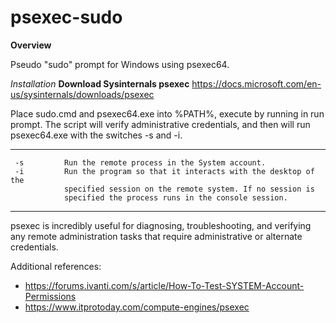 # psexec-sudo
**Overview**

Pseudo "sudo" prompt for Windows using psexec64.

*Installation*
**Download Sysinternals psexec**
https://docs.microsoft.com/en-us/sysinternals/downloads/psexec

Place sudo.cmd and psexec64.exe into %PATH%, execute by running in run prompt. The script will verify administrative credentials, and then will run psexec64.exe with the switches -s and -i.
***
     -s         Run the remote process in the System account.
     -i         Run the program so that it interacts with the desktop of the
                specified session on the remote system. If no session is
                specified the process runs in the console session.
***
psexec is incredibly useful for diagnosing, troubleshooting, and verifying any remote administration tasks that require administrative or alternate credentials.

Additional references:
* https://forums.ivanti.com/s/article/How-To-Test-SYSTEM-Account-Permissions
* https://www.itprotoday.com/compute-engines/psexec
